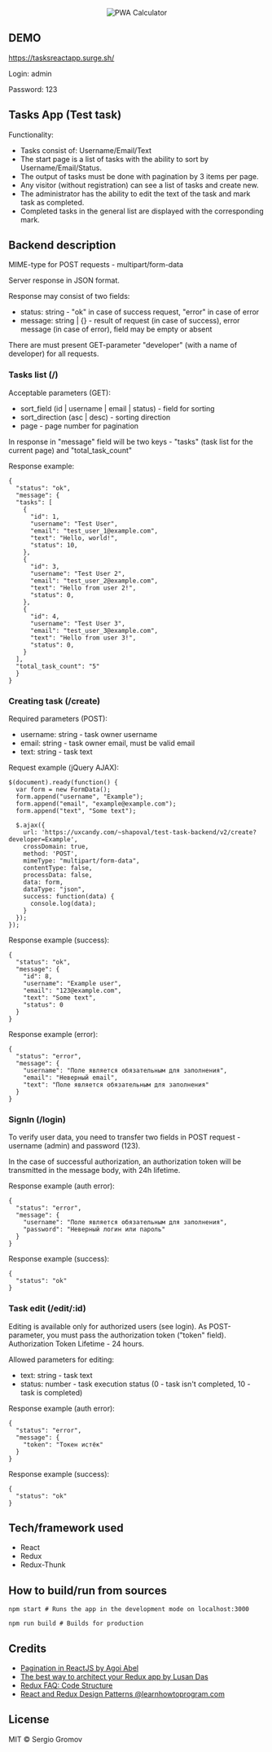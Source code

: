 <p align="center">
  <img src="https://i.ibb.co/HP8DnpL/tasksreactapp-surge-sh.png" alt="PWA Calculator">
</p>

## DEMO
https://tasksreactapp.surge.sh/

Login: admin

Password: 123

## Tasks App (Test task)

Functionality:
- Tasks consist of: Username/Email/Text
- The start page is a list of tasks with the ability to sort by Username/Email/Status.
- The output of tasks must be done with pagination by 3 items per page.
- Any visitor (without registration) can see a list of tasks and create new.
- The administrator has the ability to edit the text of the task and mark task as completed.
- Completed tasks in the general list are displayed with the corresponding mark.

## Backend description

MIME-type for POST requests - multipart/form-data

Server response in JSON format.

Response may consist of two fields:

 - status: string - "ok" in case of success request, "error" in case of error
 - message: string | {} - result of request (in case of success), error message (in case of error), field may be empty or absent

There are must present GET-parameter "developer" (with a name of developer) for all requests.

### Tasks list (/)

Acceptable parameters (GET):

 - sort_field (id | username | email | status) - field for sorting
 - sort_direction (asc | desc) - sorting direction
 - page - page number for pagination

In response in "message" field will be two keys - "tasks" (task list for the current page) and "total_task_count"

Response example:

```
{
  "status": "ok",
  "message": {
  "tasks": [
    {
      "id": 1,
      "username": "Test User",
      "email": "test_user_1@example.com",
      "text": "Hello, world!",
      "status": 10,
    },
    {
      "id": 3,
      "username": "Test User 2",
      "email": "test_user_2@example.com",
      "text": "Hello from user 2!",
      "status": 0,
    },
    {
      "id": 4,
      "username": "Test User 3",
      "email": "test_user_3@example.com",
      "text": "Hello from user 3!",
      "status": 0,
    }
  ],
  "total_task_count": "5"
  }
}

```

### Creating task (/create)

Required parameters (POST):

- username: string - task owner username
- email: string - task owner email, must be valid email
- text: string - task text

Request example (jQuery AJAX):

```
$(document).ready(function() {
  var form = new FormData();
  form.append("username", "Example");
  form.append("email", "example@example.com");
  form.append("text", "Some text");

  $.ajax({
    url: 'https://uxcandy.com/~shapoval/test-task-backend/v2/create?developer=Example',
    crossDomain: true,
    method: 'POST',
    mimeType: "multipart/form-data",
    contentType: false,
    processData: false,
    data: form,
    dataType: "json",
    success: function(data) {
      console.log(data);
    }
  });
});
```

Response example (success):

```
{
  "status": "ok",
  "message": {
    "id": 8,
    "username": "Example user",
    "email": "123@example.com",
    "text": "Some text",
    "status": 0
  }
}
```

Response example (error):

```
{
  "status": "error",
  "message": {
    "username": "Поле является обязательным для заполнения",
    "email": "Неверный email",
    "text": "Поле является обязательным для заполнения"
  }
}
```



### SignIn (/login)

To verify user data, you need to transfer two fields in POST request - username (admin) and password (123).

In the case of successful authorization, an authorization token will be transmitted in the message body, with 24h lifetime.

Response example (auth error):

```
{
  "status": "error",
  "message": {
    "username": "Поле является обязательным для заполнения",
    "password": "Неверный логин или пароль"
  }
}
```

Response example (success):

```
{
  "status": "ok"
}
```


### Task edit (/edit/:id)

Editing is available only for authorized users (see login). As POST-parameter, you must pass the authorization token ("token" field). Authorization Token Lifetime - 24 hours.

Allowed parameters for editing:

 - text: string - task text
 - status: number - task execution status (0 - task isn't completed, 10 - task is completed)

Response example (auth error):

```
{
  "status": "error",
  "message": {
    "token": "Токен истёк"
  }
}
````

Response example (success):

```
{
  "status": "ok"
}
```



## Tech/framework used
- React
- Redux
- Redux-Thunk

## How to build/run from sources

`npm start # Runs the app in the development mode on localhost:3000`

`npm run build # Builds for production`

## Credits
- [Pagination in ReactJS by Agoi Abel](https://medium.com/@agoiabeladeyemi/pagination-in-reactjs-36f4a6a6eb43)
- [The best way to architect your Redux app by Lusan Das](https://www.freecodecamp.org/news/the-best-way-to-architect-your-redux-app-ad9bd16c8e2d/)
- [Redux FAQ: Code Structure](https://redux.js.org/faq/code-structure)
- [React and Redux Design Patterns @learnhowtoprogram.com](https://www.learnhowtoprogram.com/react/advanced-topics/react-and-redux-design-patterns)

## License
MIT © Sergio Gromov
